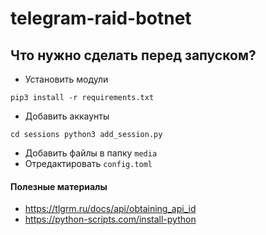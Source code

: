 # telegram-raid-botnet

## Что нужно сделать перед запуском?
- Установить модули

`pip3 install -r requirements.txt`

- Добавить аккаунты

``cd sessions
python3 add_session.py``

- Добавить файлы в папку `media`
- Отредактировать `config.toml`

#### Полезные материалы
- https://tlgrm.ru/docs/api/obtaining_api_id
- https://python-scripts.com/install-python
